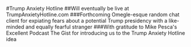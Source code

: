 #Trump Anxiety Hotline
##Will eventually be live at TrumpAnxietyHotline.com
###Forthcoming Omegle-esque random chat client for expiating fears about a potential Trump presidency with a like-minded and equally fearful stranger
###With gratitude to Mike Pesca's Excellent Podcast The Gist for introducing us to the Trump Anxiety Hotline idea 

